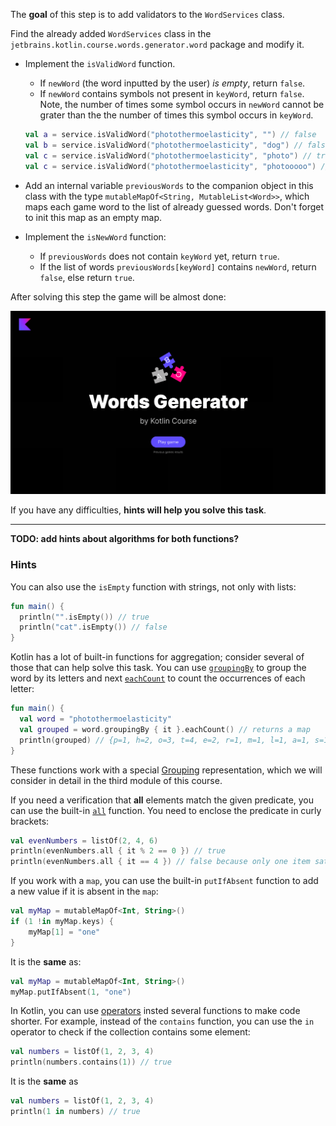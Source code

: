 The **goal** of this step is to add validators to the `WordServices` class.

Find the already added `WordServices` class in the `jetbrains.kotlin.course.words.generator.word` package and modify it.

- Implement the `isValidWord` function.

  - If `newWord` (the word inputted by the user) _is empty_, return `false`.
  - If `newWord` contains symbols not present in `keyWord`, return `false`.
    Note, the number of times some symbol occurs in `newWord` cannot be grater
    than the the number of times this symbol occurs in `keyWord`.
  ```kotlin
  val a = service.isValidWord("photothermoelasticity", "") // false
  val b = service.isValidWord("photothermoelasticity", "dog") // false
  val c = service.isValidWord("photothermoelasticity", "photo") // true
  val c = service.isValidWord("photothermoelasticity", "photooooo") // false because the initial word contains <o> two times
  ```

- Add an internal variable `previousWords` to the companion object in this class with the type `mutableMapOf<String, MutableList<Word>>`,
  which maps each game word to the list of already guessed words. Don't forget to init this map as an empty map.
- Implement the `isNewWord` function:

  - If `previousWords` does not contain `keyWord` yet, return `true`.
  - If the list of words `previousWords[keyWord]` contains `newWord`, return `false`, else return `true`.


After solving this step the game will be almost done:

![The current state of the game](../../utils/src/main/resources/images/states/wordGenerator/state1.gif)

If you have any difficulties, **hints will help you solve this task**.

----

**TODO: add hints about algorithms for both functions?**

### Hints

<div class="hint" title="The `isEmpty` built-in function">

You can also use the `isEmpty` function with strings, not only with lists:

  ```kotlin
  fun main() {
    println("".isEmpty()) // true
    println("cat".isEmpty()) // false
  }
  ```
</div>

<div class="hint" title="The aggregation built-in functions">

Kotlin has a lot of built-in functions for aggregation; consider several of those that can help solve this task.
You can use [`groupingBy`](https://kotlinlang.org/api/latest/jvm/stdlib/kotlin.collections/grouping-by.html) to group the word by its letters
and next [`eachCount`](https://kotlinlang.org/api/latest/jvm/stdlib/kotlin.collections/each-count.html) to count the occurrences of each letter:

  ```kotlin
  fun main() {
    val word = "photothermoelasticity"
    val grouped = word.groupingBy { it }.eachCount() // returns a map
    println(grouped) // {p=1, h=2, o=3, t=4, e=2, r=1, m=1, l=1, a=1, s=1, i=2, c=1, y=1}
  }
  ```

These functions work with a special [Grouping](https://kotlinlang.org/api/latest/jvm/stdlib/kotlin.collections/-grouping/) representation, which we will consider in detail in the third module of this course.
</div>

<div class="hint" title="The `all` built-in function">

If you need a verification that **all** elements match the given predicate, you can use the built-in [`all`](https://kotlinlang.org/api/latest/jvm/stdlib/kotlin.collections/all.html) function.
You need to enclose the predicate in curly brackets:

  ```kotlin
  val evenNumbers = listOf(2, 4, 6)
  println(evenNumbers.all { it % 2 == 0 }) // true
  println(evenNumbers.all { it == 4 }) // false because only one item satisfies the predicate
  ```
</div>

<div class="hint" title="putIfAbsent built-in function">

If you work with a `map`, you can use the built-in `putIfAbsent` function to add a new value if it is absent in the `map`:
  ```kotlin
  val myMap = mutableMapOf<Int, String>()
  if (1 !in myMap.keys) {
      myMap[1] = "one"
  }
  ```
It is the **same** as:
  ```kotlin
  val myMap = mutableMapOf<Int, String>()
  myMap.putIfAbsent(1, "one")
  ```
</div>

<div class="hint" title="`contains` and `in`">

In Kotlin, you can use [operators](https://kotlinlang.org/docs/java-interop.html#operators) insted several functions to make code shorter.
For example, instead of the `contains` function, you can use the `in` operator to check if the collection contains some element:

  ```kotlin
  val numbers = listOf(1, 2, 3, 4)
  println(numbers.contains(1)) // true
  ```
It is the **same** as
  ```kotlin
  val numbers = listOf(1, 2, 3, 4)
  println(1 in numbers) // true
  ```
</div>
